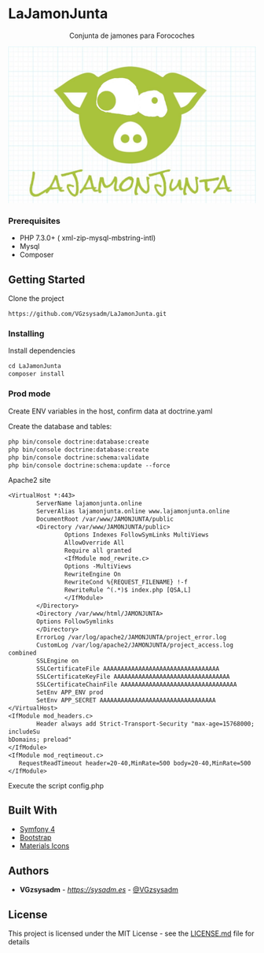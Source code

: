 # LaJamonJunta

<center>Conjunta de jamones para Forocoches</center>

![Alt text](public/jamonjunta.jpg?raw=true "LaJamonJunta")

### Prerequisites

* PHP 7.3.0+ ( xml-zip-mysql-mbstring-intl)
* Mysql
* Composer

## Getting Started

Clone the project

```
https://github.com/VGzsysadm/LaJamonJunta.git
```
### Installing

Install dependencies

```
cd LaJamonJunta
composer install
```
### Prod mode

Create ENV variables in the host, confirm data at doctrine.yaml

Create the database and tables:

```
php bin/console doctrine:database:create
php bin/console doctrine:database:create
php bin/console doctrine:schema:validate
php bin/console doctrine:schema:update --force
```

Apache2 site

```
<VirtualHost *:443>
        ServerName lajamonjunta.online
        ServerAlias lajamonjunta.online www.lajamonjunta.online
        DocumentRoot /var/www/JAMONJUNTA/public
        <Directory /var/www/JAMONJUNTA/public>
                Options Indexes FollowSymLinks MultiViews
                AllowOverride All
                Require all granted
                <IfModule mod_rewrite.c>
                Options -MultiViews
                RewriteEngine On
                RewriteCond %{REQUEST_FILENAME} !-f
                RewriteRule ^(.*)$ index.php [QSA,L]
                </IfModule>
        </Directory>
        <Directory /var/www/html/JAMONJUNTA>
        Options FollowSymlinks
        </Directory>
        ErrorLog /var/log/apache2/JAMONJUNTA/project_error.log
        CustomLog /var/log/apache2/JAMONJUNTA/project_access.log combined
        SSLEngine on
        SSLCertificateFile AAAAAAAAAAAAAAAAAAAAAAAAAAAAAAAAA
        SSLCertificateKeyFile AAAAAAAAAAAAAAAAAAAAAAAAAAAAAAAAA
        SSLCertificateChainFile AAAAAAAAAAAAAAAAAAAAAAAAAAAAAAAAA
        SetEnv APP_ENV prod
        SetEnv APP_SECRET AAAAAAAAAAAAAAAAAAAAAAAAAAAAAAAAA
</VirtualHost>
<IfModule mod_headers.c>
        Header always add Strict-Transport-Security "max-age=15768000; includeSu                                                                                     bDomains; preload"
</IfModule>
<IfModule mod_reqtimeout.c>
   RequestReadTimeout header=20-40,MinRate=500 body=20-40,MinRate=500
</IfModule>
```

Execute the script config.php

## Built With

* [Symfony 4](https://symfony.com/doc/current/index.html)
* [Bootstrap](https://getbootstrap.com/docs/4.1/getting-started/introduction/)
* [Materials Icons](https://material.io/design)

## Authors

* **VGzsysadm** - *https://sysadm.es* - [@VGzsysadm](https://github.com/VGzsysadm)

## License

This project is licensed under the MIT License - see the [LICENSE.md](https://github.com/VGzsysadm/Inventory-app/blob/master/LICENSE.md) file for details


